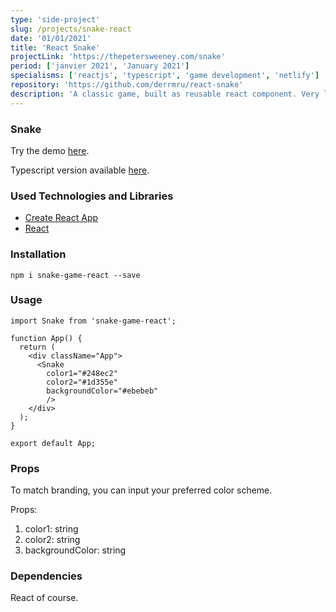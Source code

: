 ```yaml
---
type: 'side-project'
slug: /projects/snake-react
date: '01/01/2021'
title: 'React Snake'
projectLink: 'https://thepetersweeney.com/snake'
period: ['janvier 2021', 'January 2021']
specialisms: ['reactjs', 'typescript', 'game development', 'netlify']
repository: 'https://github.com/derrmru/react-snake'
description: 'A classic game, built as reusable react component. Very lightweight, easy to install and get up and running.'
---
```


### Snake

Try the demo [here](https://thepetersweeney.com/snake/).

Typescript version available [here](https://github.com/derrmru/react-snake-404).

### Used Technologies and Libraries

- [Create React App](https://github.com/facebook/create-react-app)
- [React](https://reactjs.org/)

### Installation
```
npm i snake-game-react --save
```

### Usage

```
import Snake from 'snake-game-react';

function App() {
  return (
    <div className="App">
      <Snake 
        color1="#248ec2"
        color2="#1d355e"
        backgroundColor="#ebebeb"
        />  
    </div>
  );
}

export default App;

```
### Props

To match branding, you can input your preferred color scheme.

Props: 

1. color1: string
2. color2: string
3. backgroundColor: string

### Dependencies

React of course.
